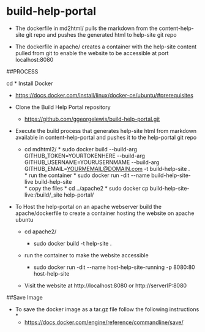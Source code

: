 # build-help-portal

* The dockerfile in md2html/ pulls the markdown from the content-help-site git repo and pushes the generated html to help-site git repo

* The dockerfile in apache/ creates a container with the help-site content pulled from git to enable the website to be accessible at port localhost:8080

##PROCESS

cd * Install Docker
  * https://docs.docker.com/install/linux/docker-ce/ubuntu/#prerequisites


* Clone the Build Help Portal repository
  * https://github.com/ggeorgelewis/build-help-portal.git   

* Execute the build process that generates help-site html from markdown available in content-help-portal and pushes it to the help-portal git repo

  * cd mdhtml2/
        * sudo docker build --build-arg GITHUB_TOKEN=YOURTOKENHERE --build-arg GITHUB_USERNAME=YOURUSERNMAME --build-arg GITHUB_EMAIL=YOURMEMAIL@DOMAIN.com -t build-help-site  .  
        * run the container
            * sudo docker run -dit --name build-help-site-live build-help-site        
        * copy the files
            * cd ../apache2
            * sudo docker cp build-help-site-live:/build/_site help-portal/        


* To Host the help-portal on an apache webserver build the apache/dockerfile to create a container hosting the website on apache ubuntu
    
  * cd apache2/
      * sudo docker build -t help-site  .  
 
  * run the container to make the website accessible
      * sudo docker run -dit --name host-help-site-running -p 8080:80 host-help-site 
 
  * Visit the website at http://localhost:8080 or http://serverIP:8080
 
##Save Image
* To save the docker image as a tar.gz file follow the following instructions 
  * 
  *  https://docs.docker.com/engine/reference/commandline/save/
  
  